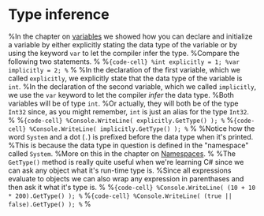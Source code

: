 # Type inference

%In the chapter on [variables](variables) we showed how you can declare and initialize a variable by either explicitly stating the data type of the variable or by using the keyword `var` to let the compiler infer the type.
%Compare the following two statements.
%
%```{code-cell}
%int explicitly = 1;
%var implicitly = 2;
%```
%
%In the declaration of the first variable, which we called `explicitly`, we explicitly state that the data type of the variable is `int`.
%In the declaration of the second variable, which we called `implicitly`, we use the `var` keyword to let the compiler *infer* the data type.
%Both variables will be of type `int`.
%Or actually, they will both be of the type `Int32` since, as you might remember, `int` is just an alias for the type `Int32`.
%
%```{code-cell}
%Console.WriteLine( explicitly.GetType() );
%```
%```{code-cell}
%Console.WriteLine( implicitly.GetType() );
%```
%
%Notice how the word `System` and a dot (`.`) is prefixed before the data type when it's printed.
%This is because the data type in question is defined in the "namespace" called `System`.
%More on this in the chapter on [Namespaces](namespaces).
%
%The `GetType()` method is really quite useful when we're learning C# since we can ask any object what it's run-time type is.
%Since all expressions evaluate to objects we can also wrap any expression in parenthases and then ask it what it's type is.
%
%```{code-cell}
%Console.WriteLine( (10 + 10 * 200).GetType() );
%```
%```{code-cell}
%Console.WriteLine( (true || false).GetType() );
%```
%
